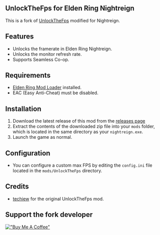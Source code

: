 ## UnlockTheFps for Elden Ring Nightreign
This is a fork of [UnlockTheFps](https://github.com/techiew/EldenRingMods/blob/master/UnlockTheFps) modified for Nightreign.

## Features
- Unlocks the framerate in Elden Ring Nightreign.
- Unlocks the monitor refresh rate.
- Supports Seamless Co-op.

## Requirements
- [Elden Ring Mod Loader](https://github.com/techiew/EldenRingModLoader/releases/latest) installed.
- EAC (Easy Anti-Cheat) must be disabled.

## Installation
1. Download the latest release of this mod from the [releases page](./releases/latest)
2. Extract the contents of the downloaded zip file into your `mods` folder, which is located in the same directory as your `nightreign.exe`.
3. Launch the game as normal.

## Configuration
- You can configure a custom max FPS by editing the `config.ini` file located in the `mods/UnlockTheFps` directory.

## Credits
- [techiew](https://github.com/techiew) for the original UnlockTheFps mod.

## Support the fork developer
[!["Buy Me A Coffee"](https://www.buymeacoffee.com/assets/img/custom_images/orange_img.png)](https://buymeacoffee.com/loukious)
